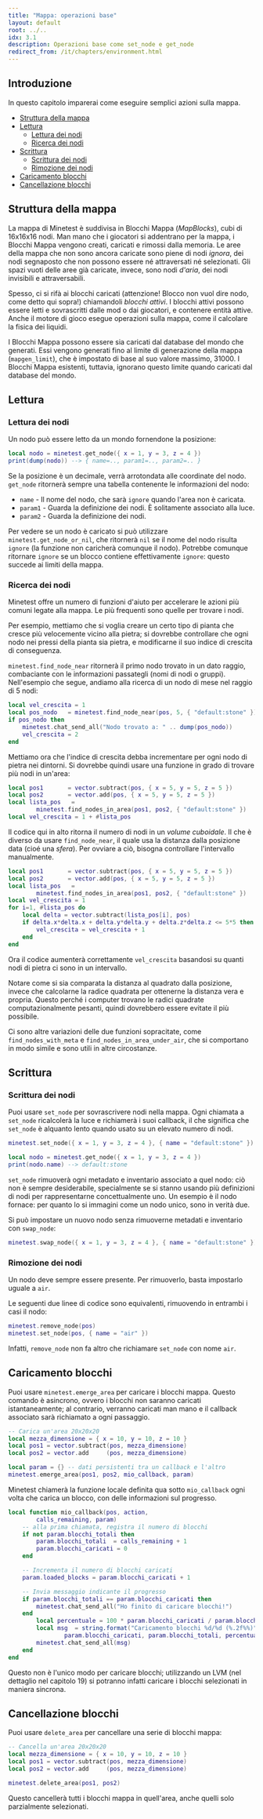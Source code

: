 ```yaml
---
title: "Mappa: operazioni base"
layout: default
root: ../..
idx: 3.1
description: Operazioni base come set_node e get_node
redirect_from: /it/chapters/environment.html
---
```


## Introduzione <!-- omit in toc -->

In questo capitolo imparerai come eseguire semplici azioni sulla mappa.

- [Struttura della mappa](#struttura-della-mappa)
- [Lettura](#lettura)
	- [Lettura dei nodi](#lettura-dei-nodi)
	- [Ricerca dei nodi](#ricerca-dei-nodi)
- [Scrittura](#scrittura)
	- [Scrittura dei nodi](#scrittura-dei-nodi)
	- [Rimozione dei nodi](#rimozione-dei-nodi)
- [Caricamento blocchi](#caricamento-blocchi)
- [Cancellazione blocchi](#cancellazione-blocchi)

## Struttura della mappa

La mappa di Minetest è suddivisa in Blocchi Mappa (*MapBlocks*), cubi di 16x16x16 nodi.
Man mano che i giocatori si addentrano per la mappa, i Blocchi Mappa vengono creati, caricati e rimossi dalla memoria.
Le aree della mappa che non sono ancora caricate sono piene di nodi *ignora*, dei nodi segnaposto che non possono
essere né attraversati né selezionati. Gli spazi vuoti delle aree già caricate, invece, sono nodi *d'aria*, dei
nodi invisibili e attraversabili.

Spesso, ci si rifà ai blocchi caricati (attenzione! Blocco non vuol dire nodo, come detto qui sopra!) chiamandoli *blocchi attivi*.
I blocchi attivi possono essere letti e sovrascritti dalle mod o dai giocatori, e contenere entità attive.
Anche il motore di gioco esegue operazioni sulla mappa, come il calcolare la fisica dei liquidi.

I Blocchi Mappa possono essere sia caricati dal database del mondo che generati.
Essi vengono generati fino al limite di generazione della mappa (`mapgen_limit`), che è impostato di base al suo valore massimo, 31000.
I Blocchi Mappa esistenti, tuttavia, ignorano questo limite quando caricati dal database del mondo.

## Lettura

### Lettura dei nodi

Un nodo può essere letto da un mondo fornendone la posizione:

```lua
local nodo = minetest.get_node({ x = 1, y = 3, z = 4 })
print(dump(nodo)) --> { name=.., param1=.., param2=.. }
```

Se la posizione è un decimale, verrà arrotondata alle coordinate del nodo.
`get_node` ritornerà sempre una tabella contenente le informazioni del nodo:

* `name` - Il nome del nodo, che sarà `ignore` quando l'area non è caricata.
* `param1` - Guarda la definizione dei nodi. È solitamente associato alla luce.
* `param2` - Guarda la definizione dei nodi.

Per vedere se un nodo è caricato si può utilizzare `minetest.get_node_or_nil`, che ritornerà `nil` se il nome del nodo risulta `ignore`
(la funzione non caricherà comunque il nodo).
Potrebbe comunque ritornare `ignore` se un blocco contiene effettivamente `ignore`: questo succede ai limiti della mappa.

### Ricerca dei nodi

Minetest offre un numero di funzioni d'aiuto per accelerare le azioni più comuni legate alla mappa.
Le più frequenti sono quelle per trovare i nodi.

Per esempio, mettiamo che si voglia creare un certo tipo di pianta che cresce più velocemente vicino alla pietra;
si dovrebbe controllare che ogni nodo nei pressi della pianta sia pietra, e modificarne il suo indice di crescita di conseguenza.

`minetest.find_node_near` ritornerà il primo nodo trovato in un dato raggio, combaciante con le informazioni passategli (nomi di nodi o gruppi).
Nell'esempio che segue, andiamo alla ricerca di un nodo di mese nel raggio di 5 nodi:

```lua
local vel_crescita = 1
local pos_nodo   = minetest.find_node_near(pos, 5, { "default:stone" })
if pos_nodo then
    minetest.chat_send_all("Nodo trovato a: " .. dump(pos_nodo))
    vel_crescita = 2
end
```

Mettiamo ora che l'indice di crescita debba incrementare per ogni nodo di pietra nei dintorni.
Si dovrebbe quindi usare una funzione in grado di trovare più nodi in un'area:

```lua
local pos1       = vector.subtract(pos, { x = 5, y = 5, z = 5 })
local pos2       = vector.add(pos, { x = 5, y = 5, z = 5 })
local lista_pos   =
        minetest.find_nodes_in_area(pos1, pos2, { "default:stone" })
local vel_crescita = 1 + #lista_pos
```

Il codice qui in alto ritorna il numero di nodi in un *volume cuboidale*.
Il che è diverso da usare `find_node_near`, il quale usa la distanza dalla posizione data (cioé una *sfera*).
Per ovviare a ciò, bisogna controllare l'intervallo manualmente.

```lua
local pos1       = vector.subtract(pos, { x = 5, y = 5, z = 5 })
local pos2       = vector.add(pos, { x = 5, y = 5, z = 5 })
local lista_pos   =
        minetest.find_nodes_in_area(pos1, pos2, { "default:stone" })
local vel_crescita = 1
for i=1, #lista_pos do
    local delta = vector.subtract(lista_pos[i], pos)
    if delta.x*delta.x + delta.y*delta.y + delta.z*delta.z <= 5*5 then
        vel_crescita = vel_crescita + 1
    end
end
```

Ora il codice aumenterà correttamente `vel_crescita` basandosi su quanti nodi di pietra ci sono in un intervallo.

Notare come si sia comparata la distanza al quadrato dalla posizione, invece che calcolarne la radice quadrata per ottenerne la distanza vera e propria.
Questo perché i computer trovano le radici quadrate computazionalmente pesanti, quindi dovrebbero essere evitate il più possibile.

Ci sono altre variazioni delle due funzioni sopracitate, come `find_nodes_with_meta` e `find_nodes_in_area_under_air`, che si comportano in modo simile e sono utili in altre circostanze.

## Scrittura

### Scrittura dei nodi

Puoi usare `set_node` per sovrascrivere nodi nella mappa.
Ogni chiamata a `set_node` ricalcolerà la luce e richiamerà i suoi callback, il che significa che `set_node` è alquanto lento quando usato su un elevato numero di nodi.

```lua
minetest.set_node({ x = 1, y = 3, z = 4 }, { name = "default:stone" })

local nodo = minetest.get_node({ x = 1, y = 3, z = 4 })
print(nodo.name) --> default:stone
```

`set_node` rimuoverà ogni metadato e inventario associato a quel nodo: ciò non è sempre desiderabile, specialmente se si stanno usando
più definizioni di nodi per rappresentarne concettualmente uno. Un esempio è il nodo fornace: per quanto lo si immagini come un nodo unico,
sono in verità due.

Si può impostare un nuovo nodo senza rimuoverne metadati e inventario con `swap_node`:

```lua
minetest.swap_node({ x = 1, y = 3, z = 4 }, { name = "default:stone" })
```

### Rimozione dei nodi

Un nodo deve sempre essere presente. Per rimuoverlo, basta impostarlo uguale a `air`.

Le seguenti due linee di codice sono equivalenti, rimuovendo in entrambi i casi il nodo:

```lua
minetest.remove_node(pos)
minetest.set_node(pos, { name = "air" })
```

Infatti, `remove_node` non fa altro che richiamare `set_node` con nome `air`.

## Caricamento blocchi

Puoi usare `minetest.emerge_area` per caricare i blocchi mappa.
Questo comando è asincrono, ovvero i blocchi non saranno caricati istantaneamente; al contrario, verranno caricati man mano e il callback associato sarà richiamato a ogni passaggio.

```lua
-- Carica un'area 20x20x20
local mezza_dimensione = { x = 10, y = 10, z = 10 }
local pos1 = vector.subtract(pos, mezza_dimensione)
local pos2 = vector.add     (pos, mezza_dimensione)

local param = {} -- dati persistenti tra un callback e l'altro
minetest.emerge_area(pos1, pos2, mio_callback, param)
```

Minetest chiamerà la funzione locale definita qua sotto `mio_callback` ogni volta che carica un blocco, con delle informazioni sul progresso.

```lua
local function mio_callback(pos, action,
        calls_remaining, param)
    -- alla prima chiamata, registra il numero di blocchi
    if not param.blocchi_totali then
        param.blocchi_totali  = calls_remaining + 1
        param.blocchi_caricati = 0
    end

    -- Incrementa il numero di blocchi caricati
    param.loaded_blocks = param.blocchi_caricati + 1

    -- Invia messaggio indicante il progresso
    if param.blocchi_totali == param.blocchi_caricati then
        minetest.chat_send_all("Ho finito di caricare blocchi!")
    end
        local percentuale = 100 * param.blocchi_caricati / param.blocchi_totali
        local msg  = string.format("Caricamento blocchi %d/%d (%.2f%%)",
                param.blocchi_caricati, param.blocchi_totali, percentuale)
        minetest.chat_send_all(msg)
    end
end
```

Questo non è l'unico modo per caricare blocchi; utilizzando un LVM (nel dettaglio nel capitolo 19) si potranno infatti caricare i blocchi selezionati in maniera sincrona.

## Cancellazione blocchi

Puoi usare `delete_area` per cancellare una serie di blocchi mappa:

```lua
-- Cancella un'area 20x20x20
local mezza_dimensione = { x = 10, y = 10, z = 10 }
local pos1 = vector.subtract(pos, mezza_dimensione)
local pos2 = vector.add     (pos, mezza_dimensione)

minetest.delete_area(pos1, pos2)
```

Questo cancellerà tutti i blocchi mappa in quell'area, anche quelli solo parzialmente selezionati.
